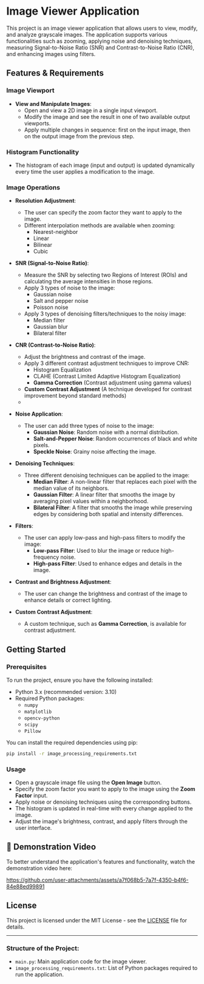 
# Image Viewer Application

This project is an image viewer application that allows users to view, modify, and analyze grayscale images. The application supports various functionalities such as zooming, applying noise and denoising techniques, measuring Signal-to-Noise Ratio (SNR) and Contrast-to-Noise Ratio (CNR), and enhancing images using filters.

## Features & Requirements

### Image Viewport
- **View and Manipulate Images**:
  - Open and view a 2D image in a single input viewport.
  - Modify the image and see the result in one of two available output viewports.
  - Apply multiple changes in sequence: first on the input image, then on the output image from the previous step.

### Histogram Functionality
- The histogram of each image (input and output) is updated dynamically every time the user applies a modification to the image.

### Image Operations
- **Resolution Adjustment**: 
  - The user can specify the zoom factor they want to apply to the image.
  - Different interpolation methods are available when zooming:
    - Nearest-neighbor
    - Linear
    - Bilinear
    - Cubic
- **SNR (Signal-to-Noise Ratio)**:
  - Measure the SNR by selecting two Regions of Interest (ROIs) and calculating the average intensities in those regions.
  - Apply 3 types of noise to the image:
    - Gaussian noise
    - Salt and pepper noise
    - Poisson noise
  - Apply 3 types of denoising filters/techniques to the noisy image:
    - Median filter
    - Gaussian blur
    - Bilateral filter
- **CNR (Contrast-to-Noise Ratio)**:
  - Adjust the brightness and contrast of the image.
  - Apply 3 different contrast adjustment techniques to improve CNR:
    - Histogram Equalization
    - CLAHE (Contrast Limited Adaptive Histogram Equalization)
    - **Gamma Correction** (Contrast adjustment using gamma values)
  - **Custom Contrast Adjustment** (A technique developed for contrast improvement beyond standard methods)
  - 
- **Noise Application**:
  - The user can add three types of noise to the image:
    - **Gaussian Noise**: Random noise with a normal distribution.
    - **Salt-and-Pepper Noise**: Random occurrences of black and white pixels.
    - **Speckle Noise**: Grainy noise affecting the image.

- **Denoising Techniques**:
  - Three different denoising techniques can be applied to the image:
    - **Median Filter**: A non-linear filter that replaces each pixel with the median value of its neighbors.
    - **Gaussian Filter**: A linear filter that smooths the image by averaging pixel values within a neighborhood.
    - **Bilateral Filter**: A filter that smooths the image while preserving edges by considering both spatial and intensity differences.

- **Filters**:
  - The user can apply low-pass and high-pass filters to modify the image:
    - **Low-pass Filter**: Used to blur the image or reduce high-frequency noise.
    - **High-pass Filter**: Used to enhance edges and details in the image.

- **Contrast and Brightness Adjustment**:
  - The user can change the brightness and contrast of the image to enhance details or correct lighting.

- **Custom Contrast Adjustment**:
  - A custom technique, such as **Gamma Correction**, is available for contrast adjustment.

## Getting Started

### Prerequisites
To run the project, ensure you have the following installed:
- Python 3.x (recommended version: 3.10)
- Required Python packages:
  - `numpy`
  - `matplotlib`
  - `opencv-python`
  - `scipy`
  - `Pillow`

You can install the required dependencies using pip:
```bash
pip install -r image_processing_requirements.txt
```

### Usage
- Open a grayscale image file using the **Open Image** button.
- Specify the zoom factor you want to apply to the image using the **Zoom Factor** input.
- Apply noise or denoising techniques using the corresponding buttons.
- The histogram is updated in real-time with every change applied to the image.
- Adjust the image's brightness, contrast, and apply filters through the user interface.

## 🎥 Demonstration Video  
To better understand the application's features and functionality, watch the demonstration video here:  

https://github.com/user-attachments/assets/a7f068b5-7a7f-4350-b4f6-84e88ed99891

## License
This project is licensed under the MIT License - see the [LICENSE](LICENSE) file for details.

---

### Structure of the Project:

- `main.py`: Main application code for the image viewer.
- `image_processing_requirements.txt`: List of Python packages required to run the application.


